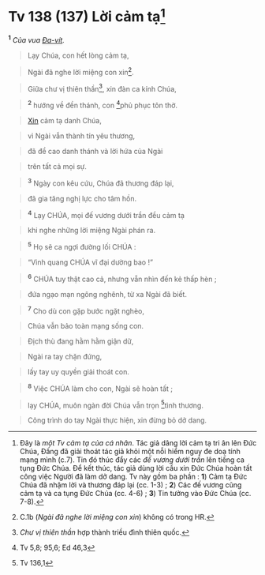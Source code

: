 # Tv 138 (137) Lời cảm tạ[^1-28408d93-bbec-4a69-a404-2a81a4619932]
<sup><b>1</b></sup> *Của vua [Đa-vít]().*


> Lạy Chúa, con hết lòng cảm tạ,
>


> Ngài đã nghe lời miệng con xin[^2-28408d93-bbec-4a69-a404-2a81a4619932].
>


> Giữa chư vị thiên thần[^3-28408d93-bbec-4a69-a404-2a81a4619932], xin đàn ca kính Chúa,
>


> <sup><b>2</b></sup> hướng về đền thánh, con [^1@-28408d93-bbec-4a69-a404-2a81a4619932]phủ phục tôn thờ.
>


> [Xin]() cảm tạ danh Chúa,
>


> vì Ngài vẫn thành tín yêu thương,
>


> đã đề cao danh thánh và lời hứa của Ngài
>


> trên tất cả mọi sự.
>


> <sup><b>3</b></sup> Ngày con kêu cứu, Chúa đã thương đáp lại,
>


> đã gia tăng nghị lực cho tâm hồn.
>


> <sup><b>4</b></sup> Lạy CHÚA, mọi đế vương dưới trần đều cảm tạ
>


> khi nghe những lời miệng Ngài phán ra.
>


> <sup><b>5</b></sup> Họ sẽ ca ngợi đường lối CHÚA :
>


> “Vinh quang CHÚA vĩ đại dường bao !”
>


> <sup><b>6</b></sup> CHÚA tuy thật cao cả, nhưng vẫn nhìn đến kẻ thấp hèn ;
>


> đứa ngạo mạn ngông nghênh, từ xa Ngài đã biết.
>


> <sup><b>7</b></sup> Cho dù con gặp bước ngặt nghèo,
>


> Chúa vẫn bảo toàn mạng sống con.
>


> Địch thù đang hằm hằm giận dữ,
>


> Ngài ra tay chặn đứng,
>


> lấy tay uy quyền giải thoát con.
>


> <sup><b>8</b></sup> Việc CHÚA làm cho con, Ngài sẽ hoàn tất ;
>


> lạy CHÚA, muôn ngàn đời Chúa vẫn trọn [^2@-28408d93-bbec-4a69-a404-2a81a4619932]tình thương.
>


> Công trình do tay Ngài thực hiện, xin đừng bỏ dở dang.
>

[^1-28408d93-bbec-4a69-a404-2a81a4619932]: Đây là *một Tv cảm tạ của cá nhân*. Tác giả dâng lời cảm tạ tri ân lên Đức Chúa, Đấng đã giải thoát tác giả khỏi một nỗi hiểm nguy đe doạ tính mạng mình (c.7). Tin đó thúc đẩy các *đế vương dưới trần* lên tiếng ca tụng Đức Chúa. Để kết thúc, tác giả dùng lời cầu xin Đức Chúa hoàn tất công việc Người đã làm dở dang. Tv này gồm ba phần : **1**) Cảm tạ Đức Chúa đã nhậm lời và thương đáp lại (cc. 1-3) ; **2**) Các đế vương cũng cảm tạ và ca tụng Đức Chúa (cc. 4-6) ; **3**) Tin tưởng vào Đức Chúa (cc. 7-8).
[^2-28408d93-bbec-4a69-a404-2a81a4619932]: C.1b (*Ngài đã nghe lời miệng con xin*) không có trong HR.
[^3-28408d93-bbec-4a69-a404-2a81a4619932]: *Chư vị thiên thần* hợp thành triều đình thiên quốc.
[^1@-28408d93-bbec-4a69-a404-2a81a4619932]: Tv 5,8; 95,6; Ed 46,3
[^2@-28408d93-bbec-4a69-a404-2a81a4619932]: Tv 136,1